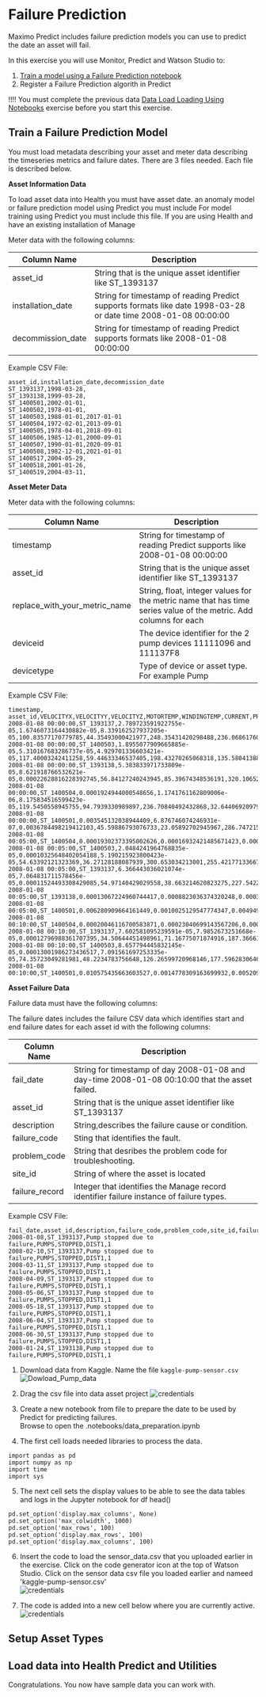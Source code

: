 # Failure Prediction 

Maximo Predict includes failure prediction models you can use to predict the date an asset will fail. 

In this exercise you will use Monitor, Predict and Watson Studio to:

1. [Train a model using a Failure Prediction notebook](#failure_prediction_notebook)
2. Register a Failure Prediction algorith in Predict

!!!!
    You must complete the previous data [Data Load Loading Using Notebooks](dataload_python.md) exercise before you start this exercise.

## Train a Failure Prediction Model
<a name="failure_prediction_notebook"></a>
You must load metadata describing your asset and meter data describing the timeseries metrics and failure dates.  There are 3 files needed.  Each file is described below.


**Asset Information Data** 

To load asset data into Health you must have asset date. an anomaly model or failure prediction model using Predict you must include For model training using Predict you must include this file.  If you are using Health and have an existing installation of Manage


Meter data with the following columns:

| Column Name       | Description                                                                                                    |
|-------------------|----------------------------------------------------------------------------------------------------------------|
| asset_id	         | String that is the unique asset identifier like ST_1393137                                                     |
| installation_date | String for timestamp of reading Predict supports formats like date 1998-03-28 or date time 2008-01-08 00:00:00 |
| decommission_date | String for timestamp of reading Predict supports formats like 2008-01-08 00:00:00                              |

Example CSV File:

    asset_id,installation_date,decommission_date
    ST_1393137,1998-03-28,
    ST_1393138,1999-03-28,
    ST_1400501,2002-01-01,
    ST_1400502,1978-01-01,
    ST_1400503,1988-01-01,2017-01-01
    ST_1400504,1972-02-01,2013-09-01
    ST_1400505,1978-04-01,2018-09-01
    ST_1400506,1985-12-01,2000-09-01
    ST_1400507,1990-01-01,2020-09-01
    ST_1400508,1982-12-01,2021-01-01
    ST_1400517,2004-05-29,
    ST_1400518,2001-01-26,
    ST_1400519,2004-03-11,

**Asset Meter Data** 

Meter data with the following columns:

| Column Name                   | Description                                                                                                       |
|-------------------------------|-------------------------------------------------------------------------------------------------------------------|
| timestamp                     | String for timestamp of reading Predict supports like 2008-01-08 00:00:00                                         |
| asset_id	                     | String that is the unique asset identifier like ST_1393137                                                        |
| replace_with_your_metric_name | String, float, integer values for the metric name that has time series value of the metric. Add columns for each  |
| deviceid                      | The device identifier for the 2 pump devices 11111096 and 111137F8                                                |
| devicetype                    | Type of device or asset type.  For example Pump                                                                   |

Example CSV File:

    timestamp, asset_id,VELOCITYX,VELOCITYY,VELOCITYZ,MOTORTEMP,WINDINGTEMP,CURRENT,PRESSURE,LOAD,deviceid,devicetype
    2008-01-08 00:00:00,ST_1393137,2.789723591922755e-05,1.6746073164430882e-05,8.339162527937205e-05,100.83577170779785,44.35493000421977,248.35431420298488,236.06861760559738,119.19549771099527,ST_1393137,Pump
    2008-01-08 00:00:00,ST_1400503,1.8955077909665885e-05,5.310167683286737e-05,4.929701336603421e-05,117.40003242411258,59.44633346537405,198.43270265068318,135.58041388401696,363.32438733010264,ST_1400503,Pump
    2008-01-08 00:00:00,ST_1393138,5.383833971733809e-05,8.621918766532621e-05,0.00022628816228392745,56.84127240243945,85.39674348536191,320.10652050792254,116.96629884075016,348.63962293620796,ST_1393138,Pump
    2008-01-08 00:00:00,ST_1400504,0.0001924944000548656,1.1741761162809006e-06,8.175834516599423e-05,119.5450558945755,94.7939330989897,236.70840492432868,32.6440692097963,312.4522186383818,ST_1400504,Pump
    2008-01-08 00:00:00,ST_1400501,0.003545132038944409,6.876746074246931e-07,0.0036784498219412103,45.59886793076733,23.05892702945967,286.74721509016484,180.20107874577167,231.70223738465447,ST_1400501,Pump
    2008-01-08 00:05:00,ST_1400504,0.00019302373395002626,0.00016932421485671423,0.00013430225226540582,190.6814045868194,37.57188465045573,137.3792392640947,299.6397304979968,159.14737257788806,ST_1400504,Pump
    2008-01-08 00:05:00,ST_1400503,2.0484241964768835e-05,0.00010325648402054188,5.190215923800423e-05,54.63392121323369,36.27128188087939,300.653034213001,255.42177133667667,354.67651009829115,ST_1400503,Pump
    2008-01-08 00:05:00,ST_1393137,6.366443036021074e-05,7.064831711578456e-05,0.00011524493308429085,54.97140429029558,38.663214620823275,227.54222031273997,156.7913987644162,130.128691037622,ST_1393137,Pump
    2008-01-08 00:05:00,ST_1393138,0.00013067224960744417,0.0008823036374320248,0.00032697196744563284,93.54844644228176,1.0334067253278365,201.09726853381162,177.26721567826152,464.38594263559753,ST_1393138,Pump
    2008-01-08 00:05:00,ST_1400501,0.006280909664161449,0.0010025129547774347,0.004949649433126646,120.43190732195221,56.22655349254132,103.56854139558924,149.58631977664385,327.4758640952711,ST_1400501,Pump
    2008-01-08 00:10:00,ST_1400504,0.00020046116700583871,0.00023040699143567206,0.00019016599105797782,26.21601912040133,17.065778325053998,283.1600018147578,83.84456591349925,214.12986021619156,ST_1400504,Pump
    2008-01-08 00:10:00,ST_1393137,7.602581095239591e-05,7.9852673251668e-05,0.00012796988361707395,34.50644451498961,71.16775071874916,187.36661322063892,213.0005900404975,78.99669369869281,ST_1393137,Pump
    2008-01-08 00:10:00,ST_1400503,8.657794445832145e-05,0.00013001986273436517,7.091561697253335e-05,74.35723049281981,48.2234783756648,126.26599720968146,177.59628306468898,258.13878219243736,ST_1400503,Pump
    2008-01-08 00:10:00,ST_1400501,0.010575435663603527,0.0014778309163699932,0.005209847134218125,98.86547795829622,36.977105925193136,178.05030077180396,79.52583077900974,243.4138352490094,ST_1400501,Pump

**Asset Failure Data** 

Failure data must have the following columns:

The failure dates includes the failure CSV data which identifies start and end  failure dates for each asset id with the following columns:

| Column Name  | Description                                                                                      |
|--------------|--------------------------------------------------------------------------------------------------|
| fail_date    | String for timestamp of day 2008-01-08  and  day-time 2008-01-08 00:10:00 that the asset failed. |
| asset_id	    | String that is the unique asset identifier like ST_1393137                                       |
| description  | String,describes the failure cause or condition.                                                 |
| failure_code | Sting that identifies the fault.                                                                 |
| problem_code | String that desribes the problem code for troubleshooting.                                       |
| site_id   | String of where the asset is located                                                             |
| failure_record | Integer that identifies the Manage record identifier failure instance of failure types.          |

Example CSV File:

    fail_date,asset_id,description,failure_code,problem_code,site_id,failure_record
    2008-01-08,ST_1393137,Pump stopped due to failure,PUMPS,STOPPED,DIST1,1
    2008-02-10,ST_1393137,Pump stopped due to failure,PUMPS,STOPPED,DIST1,1
    2008-03-11,ST_1393137,Pump stopped due to failure,PUMPS,STOPPED,DIST1,1
    2008-04-09,ST_1393137,Pump stopped due to failure,PUMPS,STOPPED,DIST1,1
    2008-05-06,ST_1393137,Pump stopped due to failure,PUMPS,STOPPED,DIST1,1
    2008-05-18,ST_1393137,Pump stopped due to failure,PUMPS,STOPPED,DIST1,1
    2008-06-04,ST_1393137,Pump stopped due to failure,PUMPS,STOPPED,DIST1,1
    2008-06-30,ST_1393137,Pump stopped due to failure,PUMPS,STOPPED,DIST1,1
    2008-01-24,ST_1393138,Pump stopped due to failure,PUMPS,STOPPED,DIST1,1


1. Download data from Kaggle. Name the file `kaggle-pump-sensor.csv`
![Dowload_Pump_data](/img/amp_8.7/p40.png) 

2. Drag the csv file into data asset project
![credentials](/img/amp_8.7/p40.png) 

3. Create a new notebook from file to prepare the date to be used by Predict for predicting failures.  
Browse to open the .notebooks/data_preparation.ipynb

4. The first cell loads needed libraries to process the data.

```shell script
import pandas as pd
import numpy as np
import time
import sys
```

5. The next cell sets the display values to be able to see the data tables and logs in the Jupyter notebook for df head()

```shell script
pd.set_option('display.max_columns', None)
pd.set_option('max_colwidth', 1000)
pd.set_option('max_rows', 100)
pd.set_option('display.max_rows', 100)
pd.set_option('display.max_columns', 100)
```

6. Insert the code to load the sensor_data.csv that you uploaded earlier in the exercise. Click on the code generator icon at the top of Watson Studio.  Click on the sensor data csv file you loaded earlier and nameed 'kaggle-pump-sensor.csv'  
![credentials](/img/amp_8.7/p49.png)

7. The code is added into a new cell below where you are currently active.
![credentials](/img/amp_8.7/p50.png)

## Setup Asset Types
<a name="setup_assetypes"></a>

    
## Load data into Health Predict and Utilities
<a name="load_asset_data_python"></a>

Congratulations.  You now have sample data you can work with.

